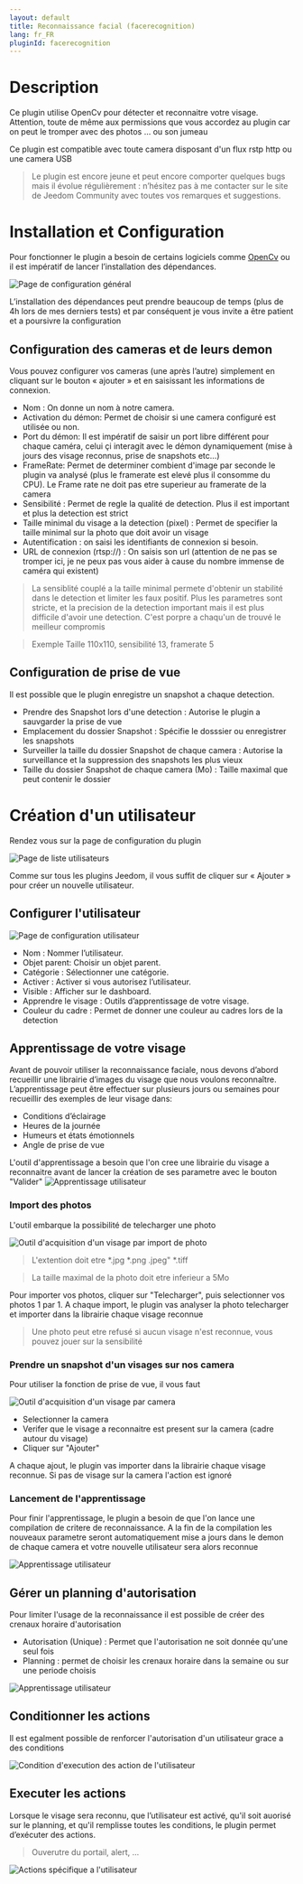 ```yaml
---
layout: default
title: Reconnaissance facial (facerecognition)
lang: fr_FR
pluginId: facerecognition
---
```


Description
==========
Ce plugin utilise OpenCv pour détecter et reconnaitre votre visage. Attention, toute de même aux permissions que vous accordez au plugin car on peut le tromper avec des photos … ou son jumeau

Ce plugin est compatible avec toute camera disposant d'un flux rstp http ou une camera USB

> Le plugin est encore jeune et peut encore comporter quelques bugs mais il évolue régulièrement : n’hésitez pas à me contacter sur le site de Jeedom Community avec toutes vos remarques et suggestions.

Installation et Configuration
=============================

Pour fonctionner le plugin a besoin de certains logiciels comme [OpenCv](https://github.com/opencv/opencv/wiki) ou il est impératif de lancer l’installation des dépendances.

![Page de configuration général](../images/ConfigurationGeneral.jpg)

L’installation des dépendances peut prendre beaucoup de temps (plus de 4h lors de mes derniers tests) et par conséquent je vous invite a être patient et a poursivre la configuration

Configuration des cameras et de leurs demon
--------------------------------------------
Vous pouvez configurer vos cameras (une après l’autre) simplement en cliquant sur le bouton « ajouter » et en saisissant les informations de connexion.

* Nom : On donne un nom à notre camera.
* Activation du démon: Permet de choisir si une camera configuré est utilisée ou non.
* Port du démon: Il est impératif de saisir un port libre différent pour chaque caméra, celui çi interagit avec le démon dynamiquement (mise à jours des visage reconnus, prise de snapshots etc…)
* FrameRate: Permet de determiner combient d'image par seconde le plugin va analysé (plus le framerate est elevé plus il consomme du CPU). Le Frame rate ne doit pas etre superieur au framerate de la camera
* Sensibilité : Permet de regle la qualité de detection. Plus il est important et plus la detection est strict
* Taille minimal du visage a la detection (pixel) : Permet de specifier la taille minimal sur la photo que doit avoir un visage
* Autentification : on saisi les identifiants de connexion si besoin.
* URL de connexion (rtsp://) : On saisis son url (attention de ne pas se tromper ici, je ne peux pas vous aider à cause du nombre immense de caméra qui existent)

> La sensiblité couplé a la taille minimal permete d'obtenir un stabilité dans le detection et limiter les faux positif.
Plus les parametres sont stricte, et la precision de la detection important mais il est plus difficile d'avoir une detection.
C'est porpre a chaqu'un de trouvé le meilleur compromis

> Exemple Taille 110x110, sensibilité 13, framerate 5

Configuration de prise de vue
-----------------------------

Il est possible que le plugin enregistre un snapshot a chaque detection.
* Prendre des Snapshot lors d'une detection : Autorise le plugin a sauvgarder la prise de vue
* Emplacement du dossier Snapshot : Spécifie le dosssier ou enregistrer les snapshots
* Surveiller la taille du dossier Snapshot de chaque camera : Autorise la surveillance et la suppression des snapshots les plus vieux
* Taille du dossier Snapshot de chaque camera (Mo) : Taille maximal que peut contenir le dossier

Création d'un utilisateur
=========================

Rendez vous sur la page de configuration du plugin

![Page de liste utilisateurs](../images/ListeUtilisateurs.jpg)

Comme sur tous les plugins Jeedom, il vous suffit de cliquer sur « Ajouter » pour créer un nouvelle utilisateur.

Configurer l'utilisateur
-----------------------

![Page de configuration utilisateur](../images/ConfigurationUtilisateur.jpg)

* Nom : Nommer l’utilisateur.
* Objet parent: Choisir un objet parent.
* Catégorie : Sélectionner une catégorie.
* Activer : Activer si vous autorisez l’utilisateur.
* Visible : Afficher sur le dashboard.
* Apprendre le visage : Outils d’apprentissage de votre visage.
* Couleur du cadre : Permet de donner une couleur au cadres lors de la detection

Apprentissage de votre visage
-----------------------------

Avant de pouvoir utiliser la reconnaissance faciale, nous devons d’abord recueillir une librairie d’images du visage que nous voulons reconnaître. L’apprentissage peut être effectuer sur plusieurs jours ou semaines pour recueillir des exemples de leur visage dans:

* Conditions d’éclairage
* Heures de la journée
* Humeurs et états émotionnels
* Angle de prise de vue

L'outil d'apprentissage a besoin que l'on cree une librairie du visage a reconnaitre avant de lancer la création de ses parametre avec le bouton "Valider"
![Apprentissage utilisateur](../images/facerecognition_screenshot_ApprentissageUtilisateur.jpg)

### Import des photos

L'outil embarque la possibilité de telecharger une photo

![Outil d'acquisition d'un visage par import de photo](../images/facerecognition_screenshot_ApprentissageImport.jpg)

> L'extention doit etre *.jpg *.png .jpeg" *.tiff

> La taille maximal de la photo doit etre inferieur a 5Mo

Pour importer vos photos, cliquer sur "Telecharger", puis selectionner vos photos 1 par 1.
A chaque import, le plugin vas analyser la photo telecharger et importer dans la librairie chaque visage reconnue

> Une photo peut etre refusé si aucun visage n'est reconnue, vous pouvez jouer sur la sensibilité

### Prendre un snapshot d'un visages sur nos camera

Pour utiliser la fonction de prise de vue, il vous faut

![Outil d'acquisition d'un visage par camera](../images/facerecognition_screenshot_ApprentissageCamera.jpg)

* Selectionner la camera
* Verifer que le visage a reconnaitre est present sur la camera (cadre autour du visage)
* Cliquer sur "Ajouter"

A chaque ajout, le plugin vas importer dans la librairie chaque visage reconnue.
Si pas de visage sur la camera l'action est ignoré

### Lancement de l'apprentissage

Pour finir l'apprentissage, le plugin a besoin de que l'on lance une compilation de critere de reconnaissance.
A la fin de la compilation les nouveaux parametre seront automatiquement mise a jours dans le demon de chaque camera et votre nouvelle utilisateur sera alors reconnue

![Apprentissage utilisateur](https://www.pyimagesearch.com/wp-content/uploads/2018/06/pi_face_recognition_dataset.jpg)

Gérer un planning d'autorisation
---------------------------------

Pour limiter l'usage de la reconnaissance il est possible de créer des crenaux horaire d'autorisation

* Autorisation (Unique) : Permet que l'autorisation ne soit donnée qu'une seul fois
* Planning : permet de choisir les crenaux horaire dans la semaine ou sur une periode choisis

![Apprentissage utilisateur](../images/facerecognition_screenshot_Planning.jpg)

Conditionner les actions
------------------------

Il est egalment possible de renforcer l'autorisation d'un utilisateur grace a des conditions

![Condition d'execution des action de l'utilisateur](../images/ConfigurationConditions.jpg)

Executer les actions
--------------------

Lorsque le visage sera reconnu, que l’utilisateur est activé, qu'il soit auorisé sur le planning, et qu'il remplisse toutes les conditions, le plugin permet d’exécuter des actions.

> Ouverutre du portail, alert, ...

![Actions spécifique a l'utilisateur](../images/ConfigurationActions.jpg)
